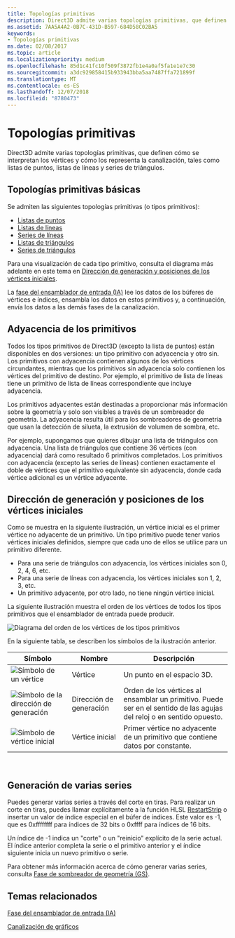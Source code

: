 ```yaml
---
title: Topologías primitivas
description: Direct3D admite varias topologías primitivas, que definen cómo se interpretan los vértices y cómo los representa la canalización, tales como listas de puntos, listas de líneas y series de triángulos.
ms.assetid: 7AA5A4A2-0B7C-431D-B597-684D58C02BA5
keywords:
- Topologías primitivas
ms.date: 02/08/2017
ms.topic: article
ms.localizationpriority: medium
ms.openlocfilehash: 85d1c41fc10f509f3872fb1e4a0af5fa1e1e7c30
ms.sourcegitcommit: a3dc929858415b933943bba5aa7487ffa721899f
ms.translationtype: MT
ms.contentlocale: es-ES
ms.lasthandoff: 12/07/2018
ms.locfileid: "8780473"
---
```

# <a name="primitive-topologies"></a>Topologías primitivas


Direct3D admite varias topologías primitivas, que definen cómo se interpretan los vértices y cómo los representa la canalización, tales como listas de puntos, listas de líneas y series de triángulos.

## <a name="span-idprimitivetypesspanspan-idprimitivetypesspanspan-idprimitivetypesspanbasic-primitive-topologies"></a><span id="Primitive_Types"></span><span id="primitive_types"></span><span id="PRIMITIVE_TYPES"></span>Topologías primitivas básicas


Se admiten las siguientes topologías primitivas (o tipos primitivos):

-   [Listas de puntos](point-lists.md)
-   [Listas de líneas](line-lists.md)
-   [Series de líneas](line-strips.md)
-   [Listas de triángulos](triangle-lists.md)
-   [Series de triángulos](triangle-strips.md)

Para una visualización de cada tipo primitivo, consulta el diagrama más adelante en este tema en [Dirección de generación y posiciones de los vértices iniciales](#winding-direction-and-leading-vertex-positions).

La [fase del ensamblador de entrada (IA)](input-assembler-stage--ia-.md) lee los datos de los búferes de vértices e índices, ensambla los datos en estos primitivos y, a continuación, envía los datos a las demás fases de la canalización.

## <a name="span-idprimitiveadjacencyspanspan-idprimitiveadjacencyspanspan-idprimitiveadjacencyspanprimitive-adjacency"></a><span id="Primitive_Adjacency"></span><span id="primitive_adjacency"></span><span id="PRIMITIVE_ADJACENCY"></span>Adyacencia de los primitivos


Todos los tipos primitivos de Direct3D (excepto la lista de puntos) están disponibles en dos versiones: un tipo primitivo con adyacencia y otro sin. Los primitivos con adyacencia contienen algunos de los vértices circundantes, mientras que los primitivos sin adyacencia solo contienen los vértices del primitivo de destino. Por ejemplo, el primitivo de lista de líneas tiene un primitivo de lista de líneas correspondiente que incluye adyacencia.

Los primitivos adyacentes están destinadas a proporcionar más información sobre la geometría y solo son visibles a través de un sombreador de geometría. La adyacencia resulta útil para los sombreadores de geometría que usan la detección de silueta, la extrusión de volumen de sombra, etc.

Por ejemplo, supongamos que quieres dibujar una lista de triángulos con adyacencia. Una lista de triángulos que contiene 36 vértices (con adyacencia) dará como resultado 6 primitivos completados. Los primitivos con adyacencia (excepto las series de líneas) contienen exactamente el doble de vértices que el primitivo equivalente sin adyacencia, donde cada vértice adicional es un vértice adyacente.

## <a name="span-idwindingdirectionandleadingvertexpositionsspanspan-idwindingdirectionandleadingvertexpositionsspanspan-idwindingdirectionandleadingvertexpositionsspanspan-idwinding-direction-and-leading-vertex-positionsspanwinding-direction-and-leading-vertex-positions"></a><span id="Winding_Direction_and_Leading_Vertex_Positions"></span><span id="winding_direction_and_leading_vertex_positions"></span><span id="WINDING_DIRECTION_AND_LEADING_VERTEX_POSITIONS"></span><span id="winding-direction-and-leading-vertex-positions"></span>Dirección de generación y posiciones de los vértices iniciales


Como se muestra en la siguiente ilustración, un vértice inicial es el primer vértice no adyacente de un primitivo. Un tipo primitivo puede tener varios vértices iniciales definidos, siempre que cada uno de ellos se utilice para un primitivo diferente.

-   Para una serie de triángulos con adyacencia, los vértices iniciales son 0, 2, 4, 6, etc.
-   Para una serie de líneas con adyacencia, los vértices iniciales son 1, 2, 3, etc.
-   Un primitivo adyacente, por otro lado, no tiene ningún vértice inicial.

La siguiente ilustración muestra el orden de los vértices de todos los tipos primitivos que el ensamblador de entrada puede producir.

![Diagrama del orden de los vértices de los tipos primitivos](images/d3d10-primitive-topologies.png)

En la siguiente tabla, se describen los símbolos de la ilustración anterior.

| Símbolo                                                                                   | Nombre              | Descripción                                                                         |
|------------------------------------------------------------------------------------------|-------------------|-------------------------------------------------------------------------------------|
| ![Símbolo de un vértice](images/d3d10-primitive-topologies-vertex.png)                     | Vértice            | Un punto en el espacio 3D.                                                                |
| ![Símbolo de la dirección de generación](images/d3d10-primitive-topologies-winding-direction.png) | Dirección de generación | Orden de los vértices al ensamblar un primitivo. Puede ser en el sentido de las agujas del reloj o en sentido opuesto. |
| ![Símbolo de vértice inicial](images/d3d10-primitive-topologies-leading-vertex.png)       | Vértice inicial    | Primer vértice no adyacente de un primitivo que contiene datos por constante.       |

 

## <a name="span-idgeneratingmultiplestripsspanspan-idgeneratingmultiplestripsspanspan-idgeneratingmultiplestripsspangenerating-multiple-strips"></a><span id="Generating_Multiple_Strips"></span><span id="generating_multiple_strips"></span><span id="GENERATING_MULTIPLE_STRIPS"></span>Generación de varias series


Puedes generar varias series a través del corte en tiras. Para realizar un corte en tiras, puedes llamar explícitamente a la función HLSL [RestartStrip](https://msdn.microsoft.com/library/windows/desktop/bb509660) o insertar un valor de índice especial en el búfer de índices. Este valor es -1, que es 0xffffffff para índices de 32 bits o 0xffff para índices de 16 bits.

Un índice de -1 indica un "corte" o un "reinicio" explícito de la serie actual. El índice anterior completa la serie o el primitivo anterior y el índice siguiente inicia un nuevo primitivo o serie.

Para obtener más información acerca de cómo generar varias series, consulta [Fase de sombreador de geometría (GS)](geometry-shader-stage--gs-.md).

## <a name="span-idrelated-topicsspanrelated-topics"></a><span id="related-topics"></span>Temas relacionados


[Fase del ensamblador de entrada (IA)](input-assembler-stage--ia-.md)

[Canalización de gráficos](graphics-pipeline.md)

 

 




